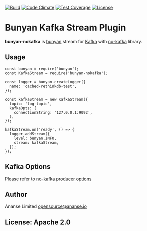 [![Build](https://travis-ci.org/ananse-io/bunyan-nokafka.svg)](https://travis-ci.org/ananse-io/bunyan-nokafka)
[![Code Climate](https://codeclimate.com/github/ananse-io/bunyan-nokafka/badges/gpa.svg)](https://codeclimate.com/github/ananse-io/bunyan-nokafka)
[![Test Coverage](https://codeclimate.com/github/ananse-io/bunyan-nokafka/badges/coverage.svg)](https://codeclimate.com/github/ananse-io/bunyan-nokafka/coverage)
[![License](http://img.shields.io/:license-apache-blue.svg)](http://www.apache.org/licenses/LICENSE-2.0.html)

# Bunyan Kafka Stream Plugin
**bunyan-nokafka** is [bunyan](https://github.com/trentm/node-bunyan) stream for [Kafka](http://kafka.apache.org/) with [no-kafka](https://www.npmjs.com/package/no-kafka) library.

## Usage
```
const bunyan = require('bunyan');
const KafkaStream = require('bunyan-nokafka');

const logger = bunyan.createLogger({
  name: 'cached-rethinkdb-test',
});

const kafkaStream = new KafkaStream({
  topic: 'log-topic',
  kafkaOpts: {
    connectionString: '127.0.0.1:9092',
  },
});

kafkaStream.on('ready', () => {
  logger.addStream({
    level: bunyan.INFO,
    stream: kafkaStream,
  });
});
```

## Kafka Options
Please refer to [no-kafka producer options](https://www.npmjs.com/package/no-kafka#producer-options)

## Author
Ananse Limited <opensource@ananse.io>

## License: Apache 2.0
